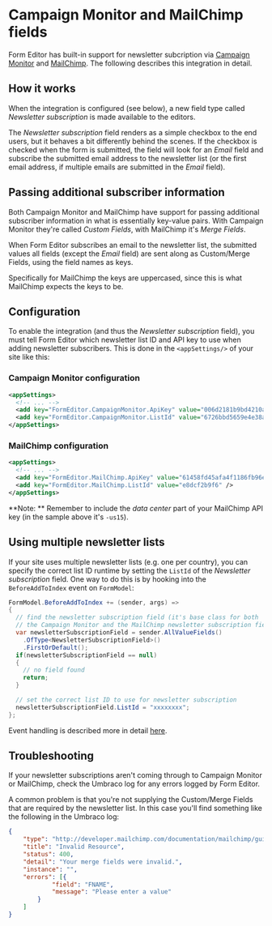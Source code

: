 # Campaign Monitor and MailChimp fields
Form Editor has built-in support for newsletter subcription via [Campaign Monitor](https://www.campaignmonitor.com/) and [MailChimp](https://mailchimp.com/). The following describes this integration in detail.

## How it works
When the integration is configured (see below), a new field type called *Newsletter subscription* is made available to the editors. 

The *Newsletter subscription* field renders as a simple checkbox to the end users, but it behaves a bit differently behind the scenes. If the checkbox is checked when the form is submitted, the field will look for an *Email* field and subscribe the submitted email address to the newsletter list (or the first email address, if multiple emails are submitted in the *Email* field). 

## Passing additional subscriber information
Both Campaign Monitor and MailChimp have support for passing additional subscriber information in what is essentially key-value pairs. With Campaign Monitor they're called *Custom Fields*, with MailChimp it's *Merge Fields*. 

When Form Editor subscribes an email to the newsletter list, the submitted values all fields (except the *Email* field) are sent along as Custom/Merge Fields, using the field names as keys. 

Specifically for MailChimp the keys are uppercased, since this is what MailChimp expects the keys to be.

## Configuration
To enable the integration (and thus the *Newsletter subscription* field), you must tell Form Editor which newsletter list ID and API key to use when adding newsletter subscribers. This is done in the `<appSettings/>` of your site like this:

### Campaign Monitor configuration
```xml
<appSettings>
  <!-- ... -->
  <add key="FormEditor.CampaignMonitor.ApiKey" value="006d2181b9bd4210a1f8effface7cbd4" />
  <add key="FormEditor.CampaignMonitor.ListId" value="6726bbd5659e4e38a02e5c1ef8779181" />
</appSettings>
```

### MailChimp configuration
```xml
<appSettings>
  <!-- ... -->
  <add key="FormEditor.MailChimp.ApiKey" value="61458fd45afa4f1186fb96e665aef510-us15" />
  <add key="FormEditor.MailChimp.ListId" value="e8dcf2b9f6" />
</appSettings>
```
**Note: ** Remember to include the *data center* part of your MailChimp API key (in the sample above it's `-us15`).

## Using multiple newsletter lists
If your site uses multiple newsletter lists (e.g. one per country), you can specify the correct list ID runtime by setting the `ListId` of the *Newsletter subscription* field. One way to do this is by hooking into the `BeforeAddToIndex` event on `FormModel`:

```cs
FormModel.BeforeAddToIndex += (sender, args) =>
{
  // find the newsletter subscription field (it's base class for both 
  // the Campaign Monitor and the MailChimp newsletter subscription fields)
  var newsletterSubscriptionField = sender.AllValueFields()
    .OfType<NewsletterSubscriptionField>()
    .FirstOrDefault();
  if(newsletterSubscriptionField == null)
  {
    // no field found
    return;
  }

  // set the correct list ID to use for newsletter subscription
  newsletterSubscriptionField.ListId = "xxxxxxxx";
};
```

Event handling is described more in detail [here](extend.md#form-submission-events).

## Troubleshooting
If your newsletter subscriptions aren't coming through to Campaign Monitor or MailChimp, check the Umbraco log for any errors logged by Form Editor. 

A common problem is that you're not supplying the Custom/Merge Fields that are required by the newsletter list. In this case you'll find something like the following in the Umbraco log: 

```json
{
	"type": "http://developer.mailchimp.com/documentation/mailchimp/guides/error-glossary/",
	"title": "Invalid Resource",
	"status": 400,
	"detail": "Your merge fields were invalid.",
	"instance": "",
	"errors": [{
			"field": "FNAME",
			"message": "Please enter a value"
		}
	]
}
```
